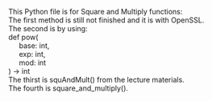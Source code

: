 This Python file is for Square and Multiply functions: \
The first method is still not finished and it is with OpenSSL. \
The second is by using: \
def pow( \
&ensp;&ensp;&ensp;base: int, \
&ensp;&ensp;&ensp;exp: int, \
&ensp;&ensp;&ensp;mod: int \
) -> int \
The thirst is squAndMult() from the lecture materials. \
The fourth is square_and_multiply().
